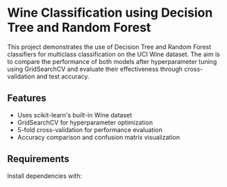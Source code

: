 # Wine Classification using Decision Tree and Random Forest

This project demonstrates the use of Decision Tree and Random Forest classifiers for multiclass classification on the UCI Wine dataset. The aim is to compare the performance of both models after hyperparameter tuning using GridSearchCV and evaluate their effectiveness through cross-validation and test accuracy.

## Features
- Uses scikit-learn's built-in Wine dataset
- GridSearchCV for hyperparameter optimization
- 5-fold cross-validation for performance evaluation
- Accuracy comparison and confusion matrix visualization

## Requirements
Install dependencies with:

